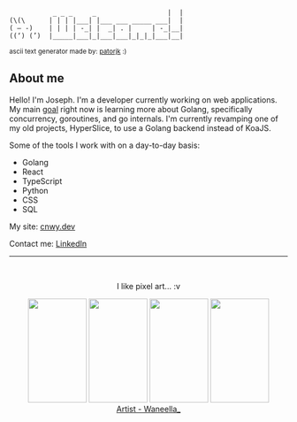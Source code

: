 ```                                      __ 
           _ _ _     _                  |  |                           
(\(\      | | | |___| |___ ___ _____ ___|  |                       
( – -)    | | | | -_| |  _| . |     | -_|__|
((‘) (’)  |_____|___|_|___|___|_|_|_|___|__|
```
<sup>ascii text generator made by: <a href="https://patorjk.com">patorjk</a> :)</sup>

<div>
    <h2>About me</h2>
    <p>Hello! I'm Joseph. I'm a developer currently working on web applications. My main <a href="https://www.youtube.com/watch?v=NOPIobI_0B8">goal</a> right now is learning more about Golang, specifically concurrency, goroutines, and go internals. I'm currently revamping one of my old projects, HyperSlice, to use a Golang backend instead of KoaJS.</p>
    <p>Some of the tools I work with on a day-to-day basis:</p>
    <ul>
        <li>Golang</li>
        <li>React</li>
        <li>TypeScript</li>
        <li>Python</li>
        <li>CSS</li>
        <li>SQL</li>
    </ul>
    <p>My site: <a href="https://www.cnwy.dev">cnwy.dev</a></p>
    <p>Contact me: <a href="https://www.linkedin.com/in/joseph-e-conway/">LinkedIn</a></p>     
    <hr> 
    <br>
    <div align="center">
        <p>I like pixel art... :v</p>
        <div align="top">
            <img width="106" height="188" src="https://i.pinimg.com/originals/91/35/aa/9135aa58e32746cd22419339c68f2bdd.gif">
            <img width="106" height="188" src="https://i.pinimg.com/originals/de/ae/cb/deaecb99387868f9f5acc2e113b36308.gif">
            <img width="106" height="188" src="https://i.pinimg.com/originals/71/05/83/710583faccd12475be2a922906ddd356.gif">
            <img width="106" height="188" src="https://i.pinimg.com/originals/06/aa/a6/06aaa62868d275bde9d847db72e525bf.gif">
        </div>
        <a href="https://www.waneella.com/">Artist - Waneella_</a>
</div>
